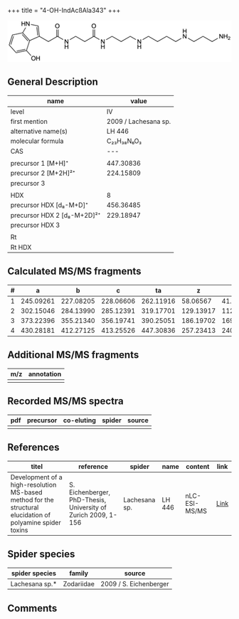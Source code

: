 +++
title = "4-OH-IndAcßAla343"
+++

![](/img/4-OH-IndAcbAla343.png)

## General Description

| name                        | value                |
|-----------------------------|----------------------|
| level                       | IV                   |
| first mention               | 2009 / Lachesana sp. |
| alternative name(s)         | LH 446               |
| molecular formula           | C₂₃H₃₈N₆O₃           |
| CAS                         | ---                  |
|                             |                      |
| precursor 1 [M+H]⁺          | 447.30836            |
| precursor 2 [M+2H]²⁺        | 224.15809            |
| precursor 3                 |                      |
|                             |                      |
| HDX                         | 8                    |
| precursor HDX   [d₈-M+D]⁺   | 456.36485            |
| precursor HDX 2 [d₈-M+2D]²⁺ | 229.18947            |
| precursor HDX 3             |                      |
|                             |                      |
| Rt                          |                      |
| Rt HDX                      |                      |

## Calculated MS/MS fragments

| # | a         | b         | c         | ta        | z         | y         | tz        |
|---|-----------|-----------|-----------|-----------|-----------|-----------|-----------|
| 1 | 245.09261 | 227.08205 | 228.06606 | 262.11916 | 58.06567  | 41.03912  | 75.09222  |
| 2 | 302.15046 | 284.13990 | 285.12391 | 319.17701 | 129.13917 | 112.11262 | 146.16572 |
| 3 | 373.22396 | 355.21340 | 356.19741 | 390.25051 | 186.19702 | 169.17047 | 203.22357 |
| 4 | 430.28181 | 412.27125 | 413.25526 | 447.30836 | 257.23413 | 240.20758 | 274.26068 |

## Additional MS/MS fragments

| m/z       | annotation |
|-----------|------------|
|           |            |

## Recorded MS/MS spectra

| pdf | precursor | co-eluting | spider    | source                              |
|-----|-----------|------------|-----------|-------------------------------------|
|     |           |            |           |                                     |

## References

| titel     | reference   | spider    | name   | content  | link |
|-----------|-------------|-----------|--------|----------|-----|
| Development of a high-resolution MS-based method for the structural elucidation of polyamine spider toxins| S. Eichenberger, PhD-Thesis, University of Zurich 2009, 1-156 | Lachesana sp. | LH 446 | nLC-ESI-MS/MS | [Link](https://www.zora.uzh.ch/id/eprint/12787/1/Eichenberger.pdf) | 

## Spider species

| spider species | family     | source                 |
|----------------|------------|------------------------|
| Lachesana sp.* | Zodariidae | 2009 / S. Eichenberger |

## Comments